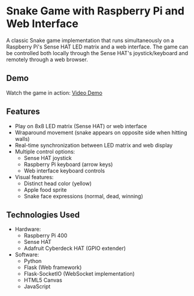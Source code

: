 # Snake Game with Raspberry Pi and Web Interface

A classic Snake game implementation that runs simultaneously on a Raspberry Pi's Sense HAT LED matrix and a web interface. The game can be controlled both locally through the Sense HAT's joystick/keyboard and remotely through a web browser.

## Demo
Watch the game in action: [Video Demo](https://youtu.be/2gY3rD08j7w)

## Features
- Play on 8x8 LED matrix (Sense HAT) or web interface
- Wraparound movement (snake appears on opposite side when hitting walls)
- Real-time synchronization between LED matrix and web display
- Multiple control options:
  - Sense HAT joystick
  - Raspberry Pi keyboard (arrow keys)
  - Web interface keyboard controls
- Visual features:
  - Distinct head color (yellow)
  - Apple food sprite
  - Snake face expressions (normal, dead, winning)

## Technologies Used
- Hardware:
  - Raspberry Pi 400
  - Sense HAT
  - Adafruit Cyberdeck HAT (GPIO extender)
- Software:
  - Python
  - Flask (Web framework)
  - Flask-SocketIO (WebSocket implementation)
  - HTML5 Canvas
  - JavaScript
